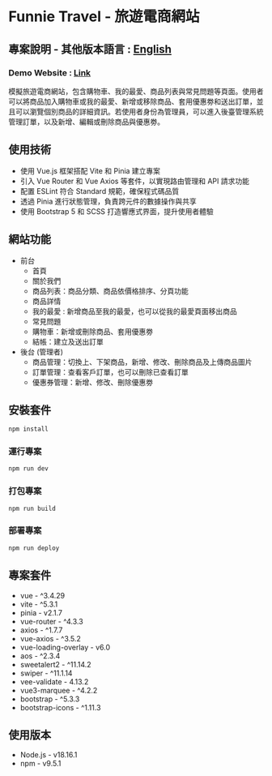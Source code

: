 # Funnie Travel - 旅遊電商網站

## 專案說明 - 其他版本語言 : [English](README_en.md)

### Demo Website : [Link](https://cywcarrie.github.io/vite-funnietravel/#/)

模擬旅遊電商網站，包含購物車、我的最愛、商品列表與常見問題等頁面。使用者可以將商品加入購物車或我的最愛、新增或移除商品、套用優惠劵和送出訂單，並且可以瀏覽個別商品的詳細資訊。若使用者身份為管理員，可以進入後臺管理系統管理訂單，以及新增、編輯或刪除商品與優惠劵。

## 使用技術

- 使用 Vue.js 框架搭配 Vite 和 Pinia 建立專案
- 引入 Vue Router 和 Vue Axios 等套件，以實現路由管理和 API 請求功能
- 配置 ESLint 符合 Standard 規範，確保程式碼品質
- 透過 Pinia 進行狀態管理，負責跨元件的數據操作與共享
- 使用 Bootstrap 5 和 SCSS 打造響應式界面，提升使用者體驗

## 網站功能

- 前台
   - 首頁
   - 關於我們
   - 商品列表：商品分類、商品依價格排序、分頁功能
   - 商品詳情
   - 我的最愛 : 新增商品至我的最愛，也可以從我的最愛頁面移出商品
   - 常見問題
   - 購物車：新增或刪除商品、套用優惠劵
   - 結帳：建立及送出訂單
- 後台 (管理者)
   - 商品管理：切換上、下架商品，新增、修改、刪除商品及上傳商品圖片
   - 訂單管理：查看客戶訂單，也可以刪除已查看訂單
   - 優惠券管理：新增、修改、刪除優惠劵

## 安裝套件

```sh
npm install
```

### 運行專案

```sh
npm run dev
```

### 打包專案

```sh
npm run build
```

### 部署專案

```sh
npm run deploy
```

## 專案套件

- vue - ^3.4.29
- vite - ^5.3.1
- pinia - v2.1.7
- vue-router - ^4.3.3
- axios - ^1.7.7
- vue-axios - ^3.5.2
- vue-loading-overlay - v6.0
- aos - ^2.3.4
- sweetalert2 - ^11.14.2
- swiper - ^11.1.14
- vee-validate - 4.13.2
- vue3-marquee - ^4.2.2
- bootstrap - ^5.3.3
- bootstrap-icons - ^1.11.3

## 使用版本

- Node.js - v18.16.1
- npm - v9.5.1
